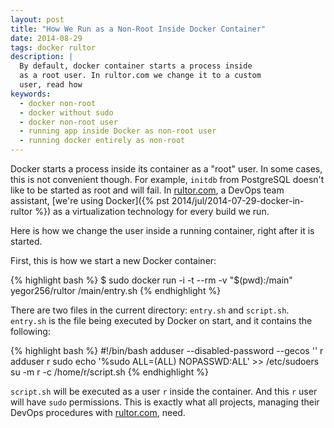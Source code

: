 ```yaml
---
layout: post
title: "How We Run as a Non-Root Inside Docker Container"
date: 2014-08-29
tags: docker rultor
description: |
  By default, docker container starts a process inside
  as a root user. In rultor.com we change it to a custom
  user, read how
keywords:
  - docker non-root
  - docker without sudo
  - docker non-root user
  - running app inside Docker as non-root user
  - running docker entirely as non-root
---
```


Docker starts a process inside its container as a "root" user. In some
cases, this is not convenient though. For example, `initdb` from PostgreSQL doesn't like to
be started as root and will fail. In [rultor.com](https://www.rultor.com),
a DevOps team assistant,
[we're using Docker]({% pst 2014/jul/2014-07-29-docker-in-rultor %})
as a virtualization technology for every build we run.

Here is how we change the user inside a running container, right
after it is started.

<!--more-->

First, this is how we start a new Docker container:

{% highlight bash %}
$ sudo docker run -i -t --rm -v "$(pwd):/main" \
  yegor256/rultor /main/entry.sh
{% endhighlight %}

There are two files in the current directory: `entry.sh` and `script.sh`.
`entry.sh` is the file being executed by Docker on start,
and it contains the following:

{% highlight bash %}
#!/bin/bash
adduser --disabled-password --gecos '' r
adduser r sudo
echo '%sudo ALL=(ALL) NOPASSWD:ALL' >> /etc/sudoers
su -m r -c /home/r/script.sh
{% endhighlight %}

`script.sh` will be executed as a user `r` inside the container. And this
`r` user will have `sudo` permissions. This is exactly what all projects,
managing their DevOps procedures with [rultor.com](https://www.rultor.com), need.

